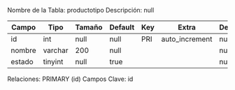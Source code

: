 
  Nombre de la Tabla: productotipo
  Descripción: null

| Campo          | Tipo | Tamaño    |  Default    | Key | Extra | Description | 
|----------------|------|-----------|-------------|-----|-------|-------------|
|id| int| null |null | PRI | auto_increment| null |
|nombre| varchar| 200 |null |  | | null |
|estado| tinyint| null |true |  | | null |

Relaciones:  PRIMARY (id) 
Campos Clave: id
